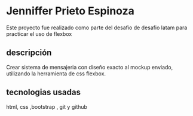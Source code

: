 # Jenniffer Prieto Espinoza

Este proyecto fue realizado como parte del desafio de desafio latam para practicar el uso de flexbox

## descripción
Crear sistema de mensajeria con diseño exacto al mockup enviado, utilizando la herramienta de css flexbox.



## tecnologias usadas

html, css ,bootstrap , git y github

